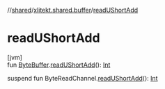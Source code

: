 //[shared](../../index.md)/[xlitekt.shared.buffer](index.md)/[readUShortAdd](read-u-short-add.md)

# readUShortAdd

[jvm]\
fun [ByteBuffer](https://docs.oracle.com/javase/8/docs/api/java/nio/ByteBuffer.html).[readUShortAdd](read-u-short-add.md)(): [Int](https://kotlinlang.org/api/latest/jvm/stdlib/kotlin/-int/index.html)

suspend fun ByteReadChannel.[readUShortAdd](read-u-short-add.md)(): [Int](https://kotlinlang.org/api/latest/jvm/stdlib/kotlin/-int/index.html)
